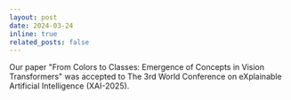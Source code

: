 ```yaml
---
layout: post
date: 2024-03-24
inline: true
related_posts: false
---
```


Our paper "From Colors to Classes: Emergence of Concepts in Vision Transformers" was accepted to The 3rd World Conference on eXplainable Artificial Intelligence (XAI-2025).
